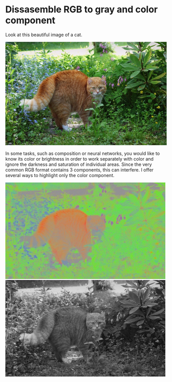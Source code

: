 # Dissasemble RGB to gray and color component

Look at this beautiful image of a cat.

![cat.jpg](https://github.com/popikeyshen/all/blob/main/disassemble_rgb/cat.jpg)

In some tasks, such as composition or neural networks, you would like to know its color or brightness in order to work separately with color and ignore the darkness and saturation of individual areas. Since the very common RGB format contains 3 components, this can interfere. I offer several ways to highlight only the color component.

![color](https://github.com/popikeyshen/all/blob/main/disassemble_rgb/rgb.jpg)![gray](https://github.com/popikeyshen/all/blob/main/disassemble_rgb/gray.jpg)


